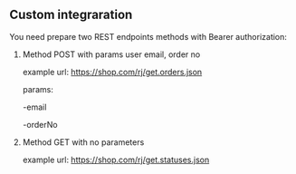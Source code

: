 ## Custom integraration

You need prepare two REST endpoints methods with Bearer authorization:

1. Method POST with params user email, order no
   
   example url: https://shop.com/rj/get.orders.json

   params:

      -email

      -orderNo
   
3. Method GET with no parameters

   example url: https://shop.com/rj/get.statuses.json
